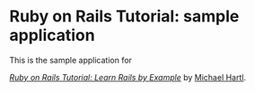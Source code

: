 # Ruby on Rails Tutorial: sample application

This is the sample application for

[*Ruby on Rails Tutorial: Learn Rails by Example*](http://railstutorial.orf/) by [Michael Hartl](http://michaelhartl.com/).


